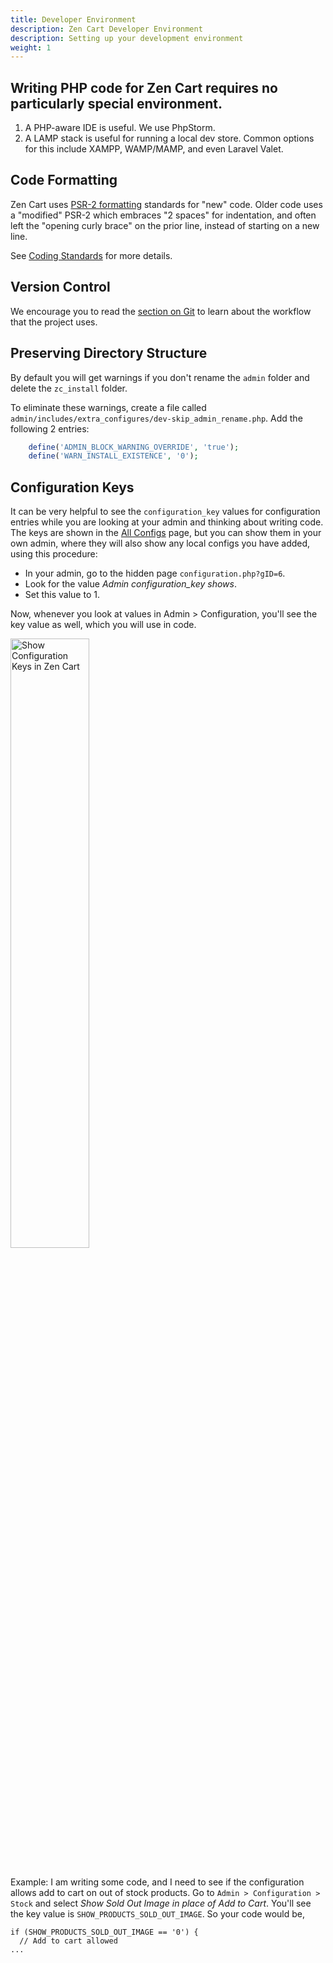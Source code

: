 ```yaml
---
title: Developer Environment
description: Zen Cart Developer Environment
description: Setting up your development environment
weight: 1
---
```


## Writing PHP code for Zen Cart requires no particularly special environment.

1. A PHP-aware IDE is useful. We use PhpStorm.
2. A LAMP stack is useful for running a local dev store. Common options for this include XAMPP, WAMP/MAMP, and even Laravel Valet.

## Code Formatting

Zen Cart uses [PSR-2 formatting](https://www.php-fig.org/psr/psr-2/) standards for "new" code. Older code uses a "modified" PSR-2 which embraces "2 spaces" for indentation, and often left the "opening curly brace" on the prior line, instead of starting on a new line.

See [Coding Standards](/dev/contributing/coding_standards) for more details.

## Version Control

We encourage you to read the [section on Git](/dev/contributing/github_workflow/)
to learn about the workflow that the project uses.

## Preserving Directory Structure

By default you will get warnings if you don't rename the `admin` folder and delete the `zc_install` folder. 

To eliminate these warnings, create a file called `admin/includes/extra_configures/dev-skip_admin_rename.php`.  Add the following 2 entries:
```php
    define('ADMIN_BLOCK_WARNING_OVERRIDE', 'true');
    define('WARN_INSTALL_EXISTENCE', '0');
```

## Configuration Keys 
It can be very helpful to see the `configuration_key` values for configuration entries while you are looking at your admin and thinking about writing code. 
The keys are shown in the [All Configs](/user/admin_pages/configuration/all/) page, but you can show them in your own admin, where they will also show any local configs you have added, using this procedure: 

- In your admin, go to the hidden page `configuration.php?gID=6`. 
- Look for the value *Admin configuration_key shows*.  
- Set this value to 1. 

Now, whenever you look at values in Admin > Configuration, you'll see the 
key value as well, which you will use in code. 

<img src="/images/show_keys.png" alt="Show Configuration Keys in Zen Cart" width="50%" />
<br><br>


Example: I am writing some code, and I need to see if the configuration allows add to cart on out of stock products.  Go to `Admin > Configuration > Stock` and select *Show Sold Out Image in place of Add to Cart*.  You'll see the key value is `SHOW_PRODUCTS_SOLD_OUT_IMAGE`.  So your code would be, 

```
if (SHOW_PRODUCTS_SOLD_OUT_IMAGE == '0') { 
  // Add to cart allowed 
...
```

